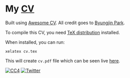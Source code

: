 # My [CV](https://nikiv.dev/cv.pdf)

Built using [Awesome CV](https://github.com/posquit0/Awesome-CV). All credit goes to [Byungjin Park](https://github.com/posquit0).

To compile this CV, you need [TeX distribution](https://www.latex-project.org/) installed.

When installed, you can run:

`xelatex cv.tex`

This will create `cv.pdf` file which can be seen live [here](https://nikiv.dev/cv.pdf).

[![CC4](https://img.shields.io/badge/license-CC4-0a0a0a.svg?style=flat&colorA=0a0a0a)](https://creativecommons.org/licenses/by/4.0/) [![Twitter](http://bit.ly/nikitatweet)](https://twitter.com/nikitavoloboev)
